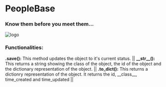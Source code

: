 <h1>PeopleBase</h1>
<h3>Know them before you meet them...</h3>

![logo](https://i.imgur.com/KwGEymn.png)

<h3>Functionalities:</h3>
<b>.save():</b> This method updates the object to it's current status. || 
<b>__str__():</b> This returns a string showing the class of the object, the id of the object and the dictionary representation of the object. || 
<b>.to_dict():</b> This returns a dictionry representation of the object. It returns the id, __class__, time_created and time_updated ||